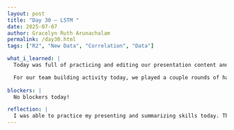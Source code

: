 ```yaml
---
layout: post
title: "Day 30 – LSTM "
date: 2025-07-07
author: Gracelyn Ruth Arunachalam
permalink: /day30.html
tags: ["R2", "New Data", "Correlation", "Data"]

what_i_learned: |
  Today was full of practicing and editing our presentation content and slides. We went through our presentation about 6 times, modifying it every time. Initially we implemented all the changes our mentor had for us from the previous day. The first time we ran through our presentation we went a little bit overtime and I was a bit less confident with what I had to say. However, with practice I was able to paraphrase everything I had to say. As we practiced I was able to build up my confidence and become better at presenting. One skill I had to practice today was to describe and elaborate on images. This was initially challenging until I thought about all the preprocessing that went into creating and displaying those images. 

  For our team building activity today, we played a couple rounds of hangman. We had a great time! Through this game I was able to see that different perspectives my peers had on the same concept. It was intriguing to see how different perspectives can be derived from a simple game of hangman!
  
blockers: |
  No blockers today!

reflection: |
  I was able to practice my presenting and summarizing skills today. Through each mock presentation, I was able to manage my time properly and adjust my pace and content accordingly. With the practice we had today, I believe we will do great at the presentations tomorrow!
---
```

